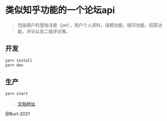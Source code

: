 # 类似知乎功能的一个论坛api

> 包括用户的登陆注册（jwt），用户个人资料，话题功能，提问功能，回答功能，评论以及二级评论等。

## 开发

```bash
yarn install
yarn dev
```

## 生产

```bash
yarn start
```

> [文档地址](https://documenter.getpostman.com/view/10846651/TzskENqk)

@Burt-2021